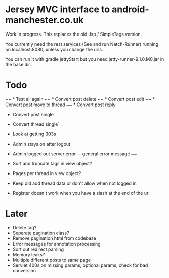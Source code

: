 Jersey MVC interface to android-manchester.co.uk
================================================
 
Work in progress. This replaces the old Jsp / SimpleTags version.

You currently need the rest services (See and run Natch-Runner) running on localhost:8080, unless you change the urls.

You can run it with gradle jettyStart but you need jetty-runner-9.1.0.M0.jar in the base dir.

Todo
====

~~ * Test all again
~~ * Convert post delete 
~~ * Convert post edit
~~ * Convert post move to thread
~~ * Convert post reply
* Convert post single
* Convert thread single`
* Look at getting 303s

* Admin stays on after logout
* Admin logged out server error -- general error message
~~
* Sort and truncate tags in view object?
* Pages per thread in view object?
* Keep old add thread data or don't allow when not logged in
* Register doesn't work when you have a slash at the end of the url 


Later
=====

* Delete tag?
* Separate pagination class?
* Remove pagination html from codebase
* Error messages for annotation processing
* Sort out redirect parsing
* Memory leaks?
* Multiple different posts to same page
* Servlet 400s on missing params, optional params, check for bad conversion
